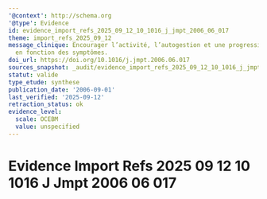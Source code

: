 ```yaml
---
'@context': http://schema.org
'@type': Evidence
id: evidence_import_refs_2025_09_12_10_1016_j_jmpt_2006_06_017
theme: import_refs_2025_09_12
message_clinique: Encourager l’activité, l’autogestion et une progression graduée
  en fonction des symptômes.
doi_url: https://doi.org/10.1016/j.jmpt.2006.06.017
sources_snapshot: _audit/evidence_import_refs_2025_09_12_10_1016_j_jmpt_2006_06_017.json
statut: valide
type_etude: synthese
publication_date: '2006-09-01'
last_verified: '2025-09-12'
retraction_status: ok
evidence_level:
  scale: OCEBM
  value: unspecified
---
```

# Evidence Import Refs 2025 09 12 10 1016 J Jmpt 2006 06 017

